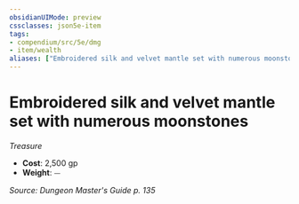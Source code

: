 ```yaml
---
obsidianUIMode: preview
cssclasses: json5e-item
tags:
- compendium/src/5e/dmg
- item/wealth
aliases: ["Embroidered silk and velvet mantle set with numerous moonstones"]
---
```

# Embroidered silk and velvet mantle set with numerous moonstones
*Treasure*  

- **Cost**: 2,500 gp
- **Weight**: ⏤

*Source: Dungeon Master's Guide p. 135*